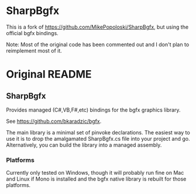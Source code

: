 # SharpBgfx
This is a fork of https://github.com/MikePopoloski/SharpBgfx, but using the official bgfx bindings.

Note: Most of the original code has been commented out and I don't plan to reimplement most of it.

# Original README
## SharpBgfx

Provides managed (C#,VB,F#,etc) bindings for the bgfx graphics library.

See <https://github.com/bkaradzic/bgfx>.

The main library is a minimal set of pinvoke declarations. The easiest way to use it is to drop the amalgamated SharpBgfx.cs file into your project and go. Alternatively, you can build the library into a managed assembly.

### Platforms

Currently only tested on Windows, though it will probably run fine on Mac and Linux if Mono is installed and the bgfx native library is rebuilt for those platforms.
